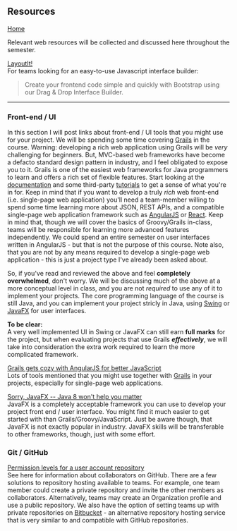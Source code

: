 ## Resources  
[Home](README.md)

Relevant web resources will be collected and discussed here throughout the semester.

[LayoutIt!](http://www.layoutit.com/)  
For teams looking for an easy-to-use Javascript interface builder:  

> Create your frontend code simple and quickly with Bootstrap using our Drag & Drop Interface Builder.  

---

### Front-end / UI  

In this section I will post links about front-end / UI tools that you might use for your project. We will be spending some time covering [Grails](www.grails.org) in the course. Warning: developing a rich web application using Grails will be *very* challenging for beginners. But, MVC-based web frameworks have become a defacto standard design pattern in industry, and I feel obligated to expose you to it. Grails is one of the easiest web frameworks for Java programmers to learn and offers a rich set of flexible features. Start looking at the [documentation](http://docs.grails.org/latest/guide/gettingStarted.html) and some third-party [tutorials](http://grails.asia/grails-tutorial-for-beginners/) to get a sense of what you're in for. Keep in mind that if you want to develop a truly *rich* web front-end (i.e. single-page web application) you'll need a team-member willing to spend some time learning more about JSON, REST APIs, and a compatible single-page web application framework such as [AngularJS](https://angularjs.org/) or [React](https://facebook.github.io/react/). Keep in mind that, though we will cover the basics of Groovy/Grails in-class, teams will be responsible for learning more advanced features independently. We could spend an entire semester on user interfaces written in AngularJS - but that is not the purpose of this course. Note also, that you are not by any means required to develop a single-page web application - this is just a project type I've already been asked about.

So, if you've read and reviewed the above and feel **completely overwhelmed**, don't worry. We will be discussing much of the above at a more conceptual level in class, and you are not *required* to use any of it to implement your projects. The core programming language of the course is still Java, and you can implement your project stricly in Java, using [Swing](https://docs.oracle.com/javase/tutorial/uiswing/) or [JavaFX](http://docs.oracle.com/javafx/2/get_started/jfxpub-get_started.htm) for user interfaces.  

**To be clear:**  
A very well implemented UI in Swing or JavaFX can still earn **full marks** for the project, but when evaluating projects that use Grails ***effectively***, we will take into consideration the extra work required to learn the more complicated framework. 



[Grails gets cozy with AngularJS for better JavaScript](http://www.infoworld.com/article/2988234/javascript/grails-gets-cozy-with-angularjs-for-better-javascript.html)  
Lots of tools mentioned that you might use together with [Grails](http://www.grails.org/) in your projects, especially for single-page web applications.

[Sorry, JavaFX -- Java 8 won't help you matter](http://www.infoworld.com/article/2610802/java/sorry--javafx----java-8-won-t-help-you-matter.html)  
JavaFX is a completely acceptable framework you can use to develop your project front end / user interface. You might find it much easier to get started with than Grails/Groovy/JavaScript. Just be aware though, that JavaFX is not exactly popular in industry. JavaFX skills will be transferable to other frameworks, though, just with some effort.

### Git / GitHub

[Permission levels for a user account repository](https://help.github.com/articles/permission-levels-for-a-user-account-repository/)  
See here for information about collaborators on GitHub. There are a few solutions to repository hosting available to teams. For example, one team member could create a private repository and invite the other members as collaborators. Alternatively, teams may create an Organization profile and use a public repository. We also have the option of setting teams up with private repositories on [Bitbucket](https://bitbucket.org/) - an alternative repository hosting service that is very similar to and compatible with GitHub repositories.
